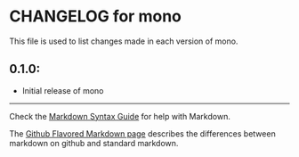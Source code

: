 # CHANGELOG for mono

This file is used to list changes made in each version of mono.

## 0.1.0:

* Initial release of mono

- - - 
Check the [Markdown Syntax Guide](http://daringfireball.net/projects/markdown/syntax) for help with Markdown.

The [Github Flavored Markdown page](http://github.github.com/github-flavored-markdown/) describes the differences between markdown on github and standard markdown.
